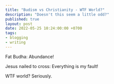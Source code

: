 ```yaml
---
title: "Budism vs Christianity - WTF World?"
description: "Doesn't this seem a little odd?"
published: true
layout: post
date: 2022-05-25 10:24:00:00 +0700
tags:
- blogging
- writing
---
```

Fat Budha: Abundance!

Jesus nailed to cross: Everything is my fault!

WTF world? Seriously.